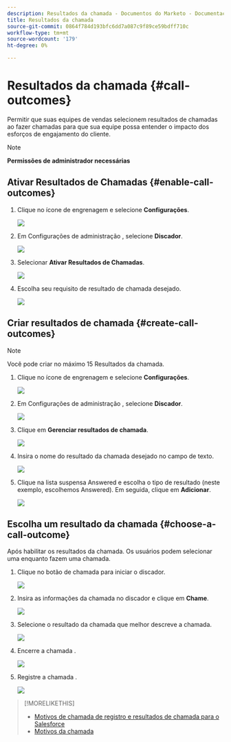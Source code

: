 ```yaml
---
description: Resultados da chamada - Documentos do Marketo - Documentação do produto
title: Resultados da chamada
source-git-commit: 0864f784d193bfc6dd7a087c9f89ce59bdff710c
workflow-type: tm+mt
source-wordcount: '179'
ht-degree: 0%

---
```


# Resultados da chamada {#call-outcomes}

Permitir que suas equipes de vendas selecionem resultados de chamadas ao fazer chamadas para que sua equipe possa entender o impacto dos esforços de engajamento do cliente.

>[!NOTE]
>
>**Permissões de administrador necessárias**

## Ativar Resultados de Chamadas {#enable-call-outcomes}

1. Clique no ícone de engrenagem e selecione **Configurações**.

   ![](assets/call-outcomes-1.png)

1. Em Configurações de administração , selecione **Discador**.

   ![](assets/call-outcomes-2.png)

1. Selecionar **Ativar Resultados de Chamadas**.

   ![](assets/call-outcomes-3.png)

1. Escolha seu requisito de resultado de chamada desejado.

   ![](assets/call-outcomes-4.png)

## Criar resultados de chamada {#create-call-outcomes}

>[!NOTE]
>
>Você pode criar no máximo 15 Resultados da chamada.

1. Clique no ícone de engrenagem e selecione **Configurações**.

   ![](assets/call-outcomes-5.png)

1. Em Configurações de administração , selecione **Discador**.

   ![](assets/call-outcomes-6.png)

1. Clique em **Gerenciar resultados de chamada**.

   ![](assets/call-outcomes-7.png)

1. Insira o nome do resultado da chamada desejado no campo de texto.

   ![](assets/call-outcomes-8.png)

1. Clique na lista suspensa Answered e escolha o tipo de resultado (neste exemplo, escolhemos Answered). Em seguida, clique em **Adicionar**.

   ![](assets/call-outcomes-9.png)

## Escolha um resultado da chamada {#choose-a-call-outcome}

Após habilitar os resultados da chamada. Os usuários podem selecionar uma enquanto fazem uma chamada.

1. Clique no botão de chamada para iniciar o discador.

   ![](assets/call-outcomes-10.png)

1. Insira as informações da chamada no discador e clique em **Chame**.

   ![](assets/call-outcomes-11.png)

1. Selecione o resultado da chamada que melhor descreve a chamada.

   ![](assets/call-outcomes-12.png)

1. Encerre a chamada .

   ![](assets/call-outcomes-13.png)

1. Registre a chamada .

   ![](assets/call-outcomes-14.png)

>[!MORELIKETHIS]
>
>* [Motivos de chamada de registro e resultados de chamada para o Salesforce](/help/marketo/product-docs/marketo-sales-insight/actions/phone/log-call-reasons-and-call-outcomes-to-salesforce.md)
>* [Motivos da chamada](/help/marketo/product-docs/marketo-sales-insight/actions/phone/call-reasons.md)

